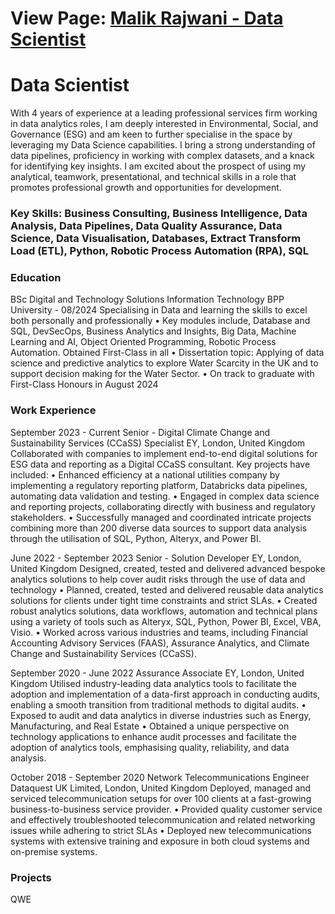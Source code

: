 
# View Page: [Malik Rajwani - Data Scientist](https://mrajwani.github.io/portfolio/)



# Data Scientist
With 4 years of experience at a leading professional services firm working in data analytics roles, I am deeply interested in Environmental, Social, and Governance (ESG) and am keen to further specialise in the space by leveraging my Data Science capabilities. I bring a strong understanding of data pipelines, proficiency in working with complex datasets, and a knack for identifying key insights. I am excited about the prospect of using my analytical, teamwork, presentational, and technical skills in a role that promotes professional growth and opportunities for development.



### Key Skills: Business Consulting, Business Intelligence,	Data Analysis,	Data Pipelines,	Data Quality Assurance,	Data Science,	Data Visualisation,	Databases,	Extract Transform Load (ETL),	Python,	Robotic Process Automation (RPA),	SQL



### Education

BSc Digital and Technology Solutions Information Technology 
BPP University - 08/2024
Specialising in Data and learning the skills to excel both personally and professionally
•	Key modules include, Database and SQL, DevSecOps, Business Analytics and Insights, Big Data, Machine Learning and AI, Object Oriented Programming, Robotic Process Automation. Obtained First-Class in all
•	Dissertation topic: Applying of data science and predictive analytics to explore Water Scarcity in the UK and to support decision making for the Water Sector.
•	On track to graduate with First-Class Honours in August 2024



### Work Experience

September 2023 - Current
Senior - Digital Climate Change and Sustainability Services (CCaSS) Specialist EY, London, United Kingdom
Collaborated with companies to implement end-to-end digital solutions for ESG data and reporting as a Digital CCaSS consultant.
Key projects have included:
•	Enhanced efficiency at a national utilities company by implementing a regulatory reporting platform, Databricks data pipelines, automating data validation and testing.
•	Engaged in complex data science and reporting projects, collaborating directly with business and regulatory stakeholders.
•	Successfully managed and coordinated intricate projects combining more than 200 diverse data sources to support data analysis through the utilisation of SQL, Python, Alteryx, and Power BI.

June 2022 - September 2023
Senior - Solution Developer EY, London, United Kingdom
Designed, created, tested and delivered advanced bespoke analytics solutions to help cover audit risks through the use of data and technology
•	Planned, created, tested and delivered reusable data analytics solutions for clients under tight time constraints and strict SLAs.
•	Created robust analytics solutions, data workflows, automation and technical plans using a variety of tools such as Alteryx, SQL, Python, Power BI, Excel, VBA, Visio.
•	Worked across various industries and teams, including Financial Accounting Advisory Services (FAAS), Assurance Analytics, and Climate Change and Sustainability Services (CCaSS).

September 2020 - June 2022
Assurance Associate EY, London, United Kingdom
Utilised industry-leading data analytics tools to facilitate the adoption and implementation of a data-first approach in conducting audits, enabling a smooth transition from traditional methods to digital audits.
•	Exposed to audit and data analytics in diverse industries such as Energy, Manufacturing, and Real Estate
•	Obtained a unique perspective on technology applications to enhance audit processes and facilitate the adoption of analytics tools, emphasising quality, reliability, and data analysis.

October 2018 - September 2020
Network Telecommunications Engineer Dataquest UK Limited, London, United Kingdom
Deployed, managed and serviced telecommunication setups for over 100 clients at a fast-growing business-to-business service provider.
•	Provided quality customer service and effectively troubleshooted telecommunication and related networking issues while adhering to strict SLAs
•	Deployed new telecommunications systems with extensive training and exposure in both cloud systems and on-premise systems.



### Projects
QWE
